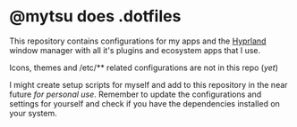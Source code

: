 # @mytsu does .dotfiles

This repository contains configurations for my apps and the [Hyprland](https://hyprland.org)
window manager with all it's plugins and ecosystem apps that I use.

Icons, themes and /etc/** related configurations are not in this repo (_yet_)

I might create setup scripts for myself and add to this repository in the near future _for personal use_.
Remember to update the configurations and settings for yourself and check if you have the dependencies installed on your system.
